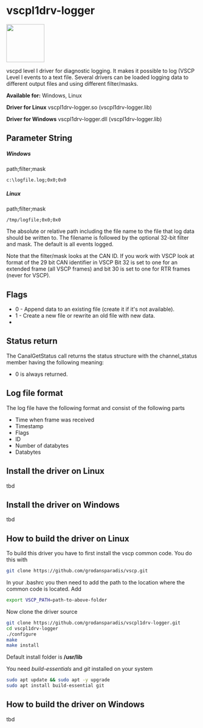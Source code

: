 # vscpl1drv-logger

<img src="https://vscp.org/images/logo.png" width="100">

vscpd level I driver for diagnostic logging. It makes it possible to log (VSCP Level I events to a text file. Several drivers can be loaded logging data to different output files and using different filter/masks.

**Available for:** Windows, Linux

**Driver for Linux**
vscpl1drv-logger.so (vscpl1drv-logger.lib)

**Driver for Windows** vscpl1drv-logger.dll (vscpl1drv-logger.lib)

## Parameter String

##### Windows

path;filter;mask

    c:\logfile.log;0x0;0x0

##### Linux

path;filter;mask

    /tmp/logfile;0x0;0x0

The absolute or relative path including the file name to the file that log data should be written to. The filename is followed by the optional 32-bit filter and mask. The default is all events logged.

Note that the filter/mask looks at the CAN ID. If you work with VSCP look at format of the 29 bit CAN identifier in VSCP Bit 32 is set to one for an extended frame (all VSCP frames) and bit 30 is set to one for RTR frames (never for VSCP).

## Flags

* 0 - Append data to an existing file (create it if it's not available).
* 1 - Create a new file or rewrite an old file with new data.
*
## Status return

The CanalGetStatus call returns the status structure with the channel_status member having the following meaning:


*  0 is always returned.

## Log file format

The log file have the following format and consist of the following parts

   * Time when frame was received
   * Timestamp
   * Flags
   * ID
   * Number of databytes
   * Databytes


## Install the driver on Linux
tbd

## Install the driver on Windows
tbd

## How to build the driver on Linux
To build this driver you have to first install the vscp common code. You do this with

```bash
git clone https://github.com/grodansparadis/vscp.git
```

In your .bashrc you then need to add the path to the location where the common code is located. Add

```bash
export VSCP_PATH=path-to-above-folder
```

Now clone the driver source

```bash
git clone https://github.com/grodansparadis/vscpl1drv-logger.git
cd vscpl1drv-logger
./configure
make
make install
```
Default install folder is **/usr/lib**

You need *build-essentials* and *git* installed on your system

```bash
sudo apt update && sudo apt -y upgrade
sudo apt install build-essential git
```


## How to build the driver on Windows
tbd
